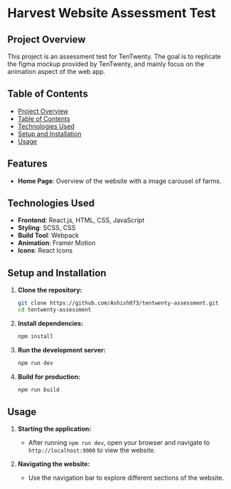 # Harvest Website Assessment Test

## Project Overview

This project is an assessment test for TenTwenty. The goal is to replicate the figma mockup provided by TenTwenty, and mainly focus on the animation aspect of the web app.

## Table of Contents

- [Project Overview](#project-overview)
- [Table of Contents](#table-of-contents)
- [Technologies Used](#technologies-used)
- [Setup and Installation](#setup-and-installation)
- [Usage](#usage)

## Features

- **Home Page**: Overview of the website with a image carousel of farms.

## Technologies Used

- **Frontend**: React.js, HTML, CSS, JavaScript
- **Styling**: SCSS, CSS
- **Build Tool**: Webpack
- **Animation**: Framer Motion
- **Icons**: React Icons

## Setup and Installation

1. **Clone the repository:**

   ```sh
   git clone https://github.com/Ashish073/tentwenty-assessment.git
   cd tentwenty-assessment
   ```

2. **Install dependencies:**

   ```sh
   npm install
   ```

3. **Run the development server:**

   ```sh
   npm run dev
   ```

4. **Build for production:**
   ```sh
   npm run build
   ```

## Usage

1. **Starting the application:**

   - After running `npm run dev`, open your browser and navigate to `http://localhost:9000` to view the website.

2. **Navigating the website:**

   - Use the navigation bar to explore different sections of the website.
